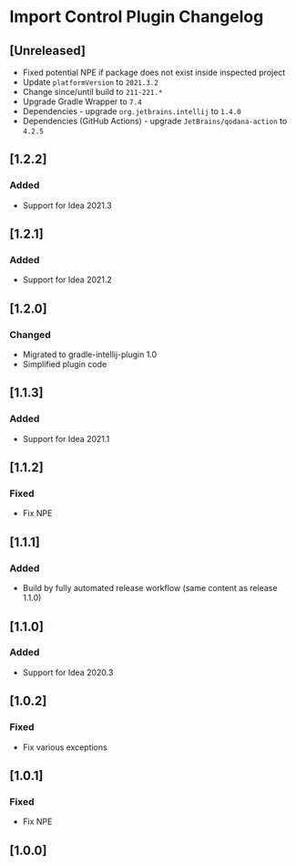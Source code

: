 <!-- Keep a Changelog guide -> https://keepachangelog.com -->

# Import Control Plugin Changelog

## [Unreleased]
- Fixed potential NPE if package does not exist inside inspected project
- Update `platformVersion` to `2021.3.2`
- Change since/until build to `211-221.*`
- Upgrade Gradle Wrapper to `7.4`
- Dependencies - upgrade `org.jetbrains.intellij` to `1.4.0`
- Dependencies (GitHub Actions) - upgrade `JetBrains/qodana-action` to `4.2.5`

## [1.2.2]
### Added
- Support for Idea 2021.3

## [1.2.1]
### Added
- Support for Idea 2021.2

## [1.2.0]
### Changed
- Migrated to gradle-intellij-plugin 1.0
- Simplified plugin code

## [1.1.3]
### Added
- Support for Idea 2021.1

## [1.1.2]
### Fixed
- Fix NPE

## [1.1.1]
### Added
- Build by fully automated release workflow (same content as release 1.1.0)

## [1.1.0]
### Added
- Support for Idea 2020.3

## [1.0.2]
### Fixed
- Fix various exceptions

## [1.0.1]
### Fixed
- Fix NPE

## [1.0.0]
